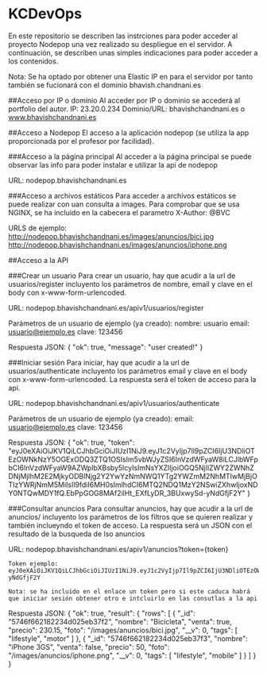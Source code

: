 # KCDevOps

En este repositorio se describen las instrciones para poder acceder al proyecto Nodepop una vez realizado su despliegue en el servidor. A continuación, se describen unas simples indicaciones para poder acceder a los contenidos.

Nota: Se ha optado por obtener una Elastic IP en para el servidor por tanto también se fucionará con el dominio  bhavish.chandnani.es

##Acceso por IP o dominio
Al acceder por IP o dominio se accederá al portfolio del autor.
IP: 23.20.0.234
Dominio/URL: bhavishchandnani.es o www.bhavishchandnani.es

##Acceso a Nodepop
El acceso a la aplicación nodepop (se utiliza la app proporcionada por el profesor por facilidad).

###Acceso a la página principal
Al acceder a la página principal se puede observar las info para poder instalar e utilizar la api de nodepop

URL: nodepop.bhavishchandnani.es

###Acceso a archivos estáticos 
Para acceder a archivos estáticos se puede realizar con uan consulta a images. Para comprobar que se usa NGINX, se ha incluido en la cabecera el parametro X-Author: @BVC

URLS de ejemplo:  
	http://nodepop.bhavishchandnani.es/images/anuncios/bici.jpg
	http://nodepop.bhavishchandnani.es/images/anuncios/iphone.png

##Acceso a la API

###Crear un usuario
Para crear un usuario, hay que acudir a la url de usuarios/register incluyento los parámetros de nombre, email y clave en el body con x-www-form-urlencoded. 

URL:
	nodepop.bhavishchandnani.es/apiv1/usuarios/register

Parámetros de un usuario de ejemplo (ya creado):
	nombre: usuario
	email: usuario@ejemplo.es
	clave: 123456

Respuesta JSON:
	{
	  "ok": true,
	  "message": "user created!"
	}

###Iniciar sesión
Para iniciar, hay que acudir a la url de usuarios/authenticate incluyento los parámetros email y clave en el body con x-www-form-urlencoded. La respuesta será el token de acceso para la api.

URL:
	nodepop.bhavishchandnani.es/apiv1/usuarios/authenticate

Parámetros de un usuario de ejemplo (ya creado):
	email: usuario@ejemplo.es
	clave: 123456

Respuesta JSON:
	{
	  "ok": true,
	  "token": "eyJ0eXAiOiJKV1QiLCJhbGciOiJIUzI1NiJ9.eyJ1c2VyIjp7Il9pZCI6IjU3NDliOTEzOWNkNzY5OGExODQ3ZTQ1OSIsIm5vbWJyZSI6InVzdWFyaW8iLCJlbWFpbCI6InVzdWFyaW9AZWplbXBsby5lcyIsImNsYXZlIjoiOGQ5NjllZWY2ZWNhZDNjMjlhM2E2MjkyODBlNjg2Y2YwYzNmNWQ1YTg2YWZmM2NhMTIwMjBjOTIzYWRjNmM5MiIsIl9fdiI6MH0sImlhdCI6MTQ2NDQ1MzY2NSwiZXhwIjoxNDY0NTQwMDY1fQ.EbPpGOG8MAf2ilHt_EXfLyDR_3BUxwySd-yNdGfjF2Y"
	}

###Consultar anuncios
Para consultar anuncios, hay que acudir a la url de anuncios/ incluyento los parámetros de los filtros que se quieren realizar y también inclueyndo el token de acceso. La respuesta será un JSON con el resultado de la busqueda de lso anuncios

URL:
	nodepop.bhavishchandnani.es/apiv1/anuncios?token={token}

	Token ejemplo: eyJ0eXAiOiJKV1QiLCJhbGciOiJIUzI1NiJ9.eyJ1c2VyIjp7Il9pZCI6IjU3NDliOTEzOWNkNzY5OGExODQ3ZTQ1OSIsIm5vbWJyZSI6InVzdWFyaW8iLCJlbWFpbCI6InVzdWFyaW9AZWplbXBsby5lcyIsImNsYXZlIjoiOGQ5NjllZWY2ZWNhZDNjMjlhM2E2MjkyODBlNjg2Y2YwYzNmNWQ1YTg2YWZmM2NhMTIwMjBjOTIzYWRjNmM5MiIsIl9fdiI6MH0sImlhdCI6MTQ2NDQ1MzY2NSwiZXhwIjoxNDY0NTQwMDY1fQ.EbPpGOG8MAf2ilHt_EXfLyDR_3BUxwySd-yNdGfjF2Y

	Nota: se ha incluido en el enlace un token pero si este caduca habrá que iniciar sesión obtener otro e intcluirlo en las consutlas a la api

Respuesta JSON:
	{
	  "ok": true,
	  "result": {
	    "rows": [
	      {
	        "_id": "5746f662182234d025eb37f2",
	        "nombre": "Bicicleta",
	        "venta": true,
	        "precio": 230.15,
	        "foto": "/images/anuncios/bici.jpg",
	        "__v": 0,
	        "tags": [
	          "lifestyle",
	          "motor"
	        ]
	      },
	      {
	        "_id": "5746f662182234d025eb37f3",
	        "nombre": "iPhone 3GS",
	        "venta": false,
	        "precio": 50,
	        "foto": "/images/anuncios/iphone.png",
	        "__v": 0,
	        "tags": [
	          "lifestyle",
	          "mobile"
	        ]
	      }
	    ]
	  }
	}
